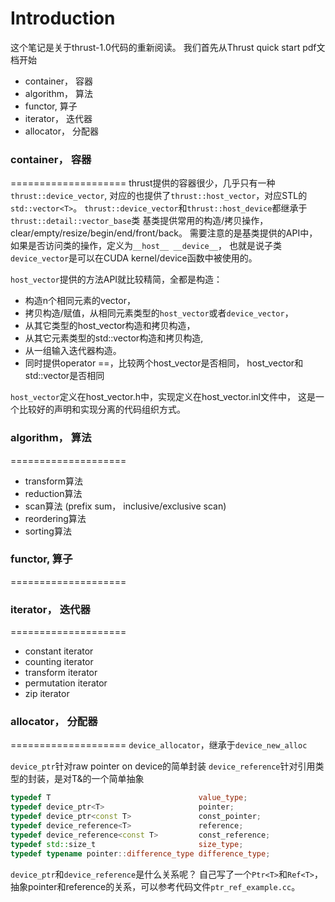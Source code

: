 ##
Introduction
===============
这个笔记是关于thrust-1.0代码的重新阅读。
我们首先从Thrust quick start pdf文档开始
- container， 容器
- algorithm， 算法
- functor, 算子
- iterator， 迭代器
- allocator， 分配器

### container， 容器
====================
thrust提供的容器很少，几乎只有一种`thrust::device_vector`,
对应的也提供了`thrust::host_vector`，对应STL的`std::vector<T>`。
`thrust::device_vector`和`thrust::host_device`都继承于`thrust::detail::vector_base`类
基类提供常用的构造/拷贝操作， clear/empty/resize/begin/end/front/back。
需要注意的是基类提供的API中，如果是否访问类的操作，定义为`__host__ __device__`，
也就是说子类`device_vector`是可以在CUDA kernel/device函数中被使用的。

`host_vector`提供的方法API就比较精简，全都是构造：
- 构造n个相同元素的vector，
- 拷贝构造/赋值，从相同元素类型的`host_vector`或者`device_vector`，
- 从其它类型的host_vector构造和拷贝构造，
- 从其它元素类型的std::vector构造和拷贝构造,
- 从一组输入迭代器构造。
- 同时提供operator ==，比较两个host_vector是否相同， host_vector和std::vector是否相同

`host_vector`定义在host_vector.h中，实现定义在host_vector.inl文件中， 这是一个比较好的声明和实现分离的代码组织方式。

### algorithm， 算法
====================
- transform算法
- reduction算法
- scan算法 (prefix sum， inclusive/exclusive scan)
- reordering算法
- sorting算法


### functor, 算子
====================


### iterator， 迭代器
====================
- constant iterator
- counting iterator
- transform iterator
- permutation iterator
- zip iterator


### allocator， 分配器
====================
`device_allocator`，继承于`device_new_alloc`

`device_ptr`针对raw pointer on device的简单封装
`device_reference`针对引用类型的封装，是对T&的一个简单抽象
```c++
typedef T                                 value_type;
typedef device_ptr<T>                     pointer;
typedef device_ptr<const T>               const_pointer;
typedef device_reference<T>               reference;
typedef device_reference<const T>         const_reference;
typedef std::size_t                       size_type;
typedef typename pointer::difference_type difference_type;
```
`device_ptr`和`device_reference`是什么关系呢？
自己写了一个`Ptr<T>`和`Ref<T>`，抽象pointer和reference的关系，可以参考代码文件`ptr_ref_example.cc`。

